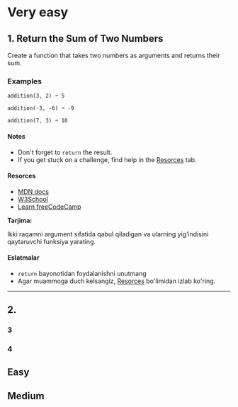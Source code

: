 # Very easy

## 1. Return the Sum of Two Numbers

Create a function that takes two numbers as arguments and returns their sum.

### Examples

```addition(3, 2) ➞ 5```

```addition(-3, -6) ➞ -9```

```addition(7, 3) ➞ 10``` 

#### Notes
- Don't forget to ```return``` the result.
- If you get stuck on a challenge, find help in the [Resorces](https://github.com/iTechUz/daily-algo/tree/main/21-11-22#resorces) tab.
 
#### Resorces
- [MDN docs](https://developer.mozilla.org/en-US/docs/Web/JavaScript/Reference/Operators/Arithmetic_Operators)
- [W3School](https://www.w3schools.com/jsref/jsref_return.asp)
- [Learn freeCodeCamp](https://learn.freecodecamp.org/javascript-algorithms-and-data-structures/basic-javascript/add-two-numbers-with-javascript/)

**Tarjima:**

Ikki raqamni argument sifatida qabul qiladigan va ularning yig‘indisini qaytaruvchi funksiya yarating.

#### Eslatmalar
- ``` return ```  bayonotidan foydalanishni unutmang
- Agar muammoga duch kelsangiz, [Resorces](https://github.com/iTechUz/daily-algo/tree/main/21-11-22#resorces) bo'limidan izlab ko'ring.

----

## 2. 

### 3

### 4

## Easy

## Medium
